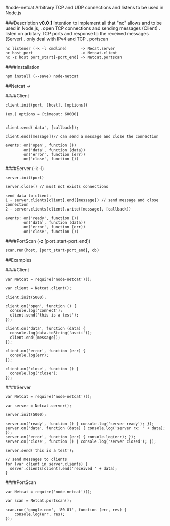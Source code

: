 #node-netcat
	Arbitrary TCP and UDP connections and listens to be used in Node.js


###Description
	**v0.0.1**
	Intention to implement all that "nc" allows and to be used in Node.js,
		. open TCP connections and sending messages (Client)
		. listen on arbitary TCP ports and response to the received messages (Server)
		. only deal with IPv4 and TCP
		. portscan
	
	
	nc listener (-k -l cmdline)      -> Necat.server
	nc host port                     -> Netcat.client
	nc -z host port_start[-port_end] -> Netcat.portscan


####Installation

	npm install (--save) node-netcat


##Netcat -> 

####Client
	
	client.init(port, [host], [options])
	
	(ex.) options = {timeout: 60000}
	
	
	client.send('data', [callback]);
	
	client.end([message])// can send a message and close the connection

	events: on('open', function ())
			on('data', function (data))
			on('error', function (err))
			on('close', function ())
			
			
####Server (-k -l)
			
	server.init(port)
	
	server.close() // must not exists connections
	
	send data to client:
	1 - server.clients[client].end([message]) // send message and close connection
	2 - server.clients[client].write([message], [callback])
	
	events: on('ready', function ())
			on('data', function (data))
			on('error', function (err))
			on('close', function ())
			
####PortScan (-z [port_start-port_end])
	
	scan.run(host, [port_start-port_end], cb)

##Examples

####Client

	var Netcat = require('node-netcat')();
	
	var client = Netcat.client();
	
	client.init(5000);
	
	client.on('open', function () {
	  console.log('connect');
	  client.send('this is a test');
	});
	
	client.on('data', function (data) {
	  console.log(data.toString('ascii'));
	  client.end([message]);
	});
	
	client.on('error', function (err) {
	  console.log(err);
	});
	
	client.on('close', function () {
	  console.log('close');
	});

####Server

	var Netcat = require('node-netcat')();
	
	var server = Netcat.server();
	
	server.init(5000);
	
	server.on('ready', function () { console.log('server ready'); });
	server.on('data', function (data) { console.log('server rx: ' + data); });
	server.on('error', function (err) { console.log(err); });
	server.on('close', function () { console.log('server closed'); });
	
	server.send('this is a test');
	
	// send messages to clients
	for (var client in server.clients) {
      server.clients[client].end('received ' + data);
    }


####PortScan

	var Netcat = require('node-netcat')();

	var scan = Netcat.portscan();
	
	scan.run('google.com', '80-81', function (err, res) {
		console.log(err, res);	
	});